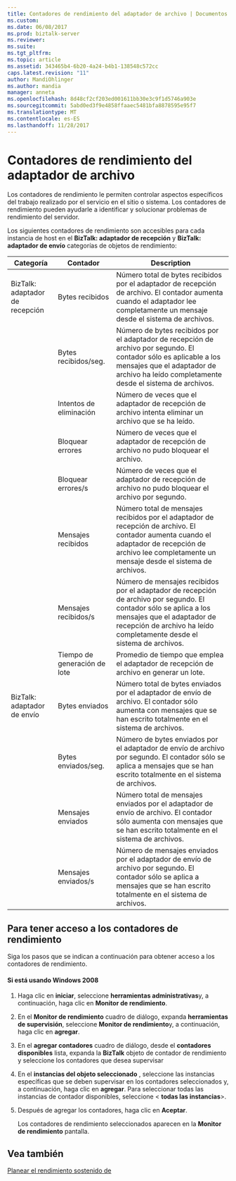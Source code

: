 ```yaml
---
title: Contadores de rendimiento del adaptador de archivo | Documentos de Microsoft
ms.custom: 
ms.date: 06/08/2017
ms.prod: biztalk-server
ms.reviewer: 
ms.suite: 
ms.tgt_pltfrm: 
ms.topic: article
ms.assetid: 343465b4-6b20-4a24-b4b1-138548c572cc
caps.latest.revision: "11"
author: MandiOhlinger
ms.author: mandia
manager: anneta
ms.openlocfilehash: 8d48cf2cf203ed001611bb30e3c9f1d5746a903e
ms.sourcegitcommit: 5abd0ed3f9e4858ffaaec5481bfa8878595e95f7
ms.translationtype: MT
ms.contentlocale: es-ES
ms.lasthandoff: 11/28/2017
---
```

# <a name="file-adapter-performance-counters"></a>Contadores de rendimiento del adaptador de archivo
Los contadores de rendimiento le permiten controlar aspectos específicos del trabajo realizado por el servicio en el sitio o sistema. Los contadores de rendimiento pueden ayudarle a identificar y solucionar problemas de rendimiento del servidor.  
  
 Los siguientes contadores de rendimiento son accesibles para cada instancia de host en el **BizTalk: adaptador de recepción** y **BizTalk: adaptador de envío** categorías de objetos de rendimiento:  
  
|**Categoría**|**Contador**|**Description**|  
|------------------|-----------------|---------------------|  
|BizTalk: adaptador de recepción|Bytes recibidos|Número total de bytes recibidos por el adaptador de recepción de archivo. El contador aumenta cuando el adaptador lee completamente un mensaje desde el sistema de archivos.|  
||Bytes recibidos/seg.|Número de bytes recibidos por el adaptador de recepción de archivo por segundo. El contador sólo es aplicable a los mensajes que el adaptador de archivo ha leído completamente desde el sistema de archivos.|  
||Intentos de eliminación|Número de veces que el adaptador de recepción de archivo intenta eliminar un archivo que se ha leído.|  
||Bloquear errores|Número de veces que el adaptador de recepción de archivo no pudo bloquear el archivo.|  
||Bloquear errores/s|Número de veces que el adaptador de recepción de archivo no pudo bloquear el archivo por segundo.|  
||Mensajes recibidos|Número total de mensajes recibidos por el adaptador de recepción de archivo. El contador aumenta cuando el adaptador de recepción de archivo lee completamente un mensaje desde el sistema de archivos.|  
||Mensajes recibidos/s|Número de mensajes recibidos por el adaptador de recepción de archivo por segundo. El contador sólo se aplica a los mensajes que el adaptador de recepción de archivo ha leído completamente desde el sistema de archivos.|  
||Tiempo de generación de lote|Promedio de tiempo que emplea el adaptador de recepción de archivo en generar un lote.|  
|BizTalk: adaptador de envío|Bytes enviados|Número total de bytes enviados por el adaptador de envío de archivo. El contador sólo aumenta con mensajes que se han escrito totalmente en el sistema de archivos.|  
||Bytes enviados/seg.|Número de bytes enviados por el adaptador de envío de archivo por segundo. El contador sólo se aplica a mensajes que se han escrito totalmente en el sistema de archivos.|  
||Mensajes enviados|Número total de mensajes enviados por el adaptador de envío de archivo. El contador sólo aumenta con mensajes que se han escrito totalmente en el sistema de archivos.|  
||Mensajes enviados/s|Número de mensajes enviados por el adaptador de envío de archivo por segundo. El contador sólo se aplica a mensajes que se han escrito totalmente en el sistema de archivos.|  
  
## <a name="to-access-performance-counters"></a>Para tener acceso a los contadores de rendimiento  
 Siga los pasos que se indican a continuación para obtener acceso a los contadores de rendimiento.  
  
#### <a name="if-you-are-using-windows-2008"></a>Si está usando Windows 2008  
  
1.  Haga clic en **iniciar**, seleccione **herramientas administrativas**y, a continuación, haga clic en **Monitor de rendimiento**.  
  
2.  En el **Monitor de rendimiento** cuadro de diálogo, expanda **herramientas de supervisión**, seleccione **Monitor de rendimiento**y, a continuación, haga clic en **agregar**.  
  
3.  En el **agregar contadores** cuadro de diálogo, desde el **contadores disponibles** lista, expanda la **BizTalk** objeto de contador de rendimiento y seleccione los contadores que desea supervisar  
  
4.  En el **instancias del objeto seleccionado** , seleccione las instancias específicas que se deben supervisar en los contadores seleccionados y, a continuación, haga clic en **agregar**.  Para seleccionar todas las instancias de contador disponibles, seleccione \< **todas las instancias**\>.  
  
5.  Después de agregar los contadores, haga clic en **Aceptar**.  
  
     Los contadores de rendimiento seleccionados aparecen en la **Monitor de rendimiento** pantalla.  
  
## <a name="see-also"></a>Vea también  
 [Planear el rendimiento sostenido de](../core/planning-for-sustained-performance.md)